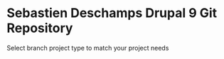 # Sebastien Deschamps Drupal 9 Git Repository
Select branch project type to match your project needs